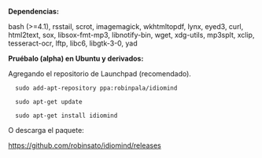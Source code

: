 
<b>Dependencias:</b>

bash (>=4.1), rsstail, scrot, imagemagick, wkhtmltopdf, lynx, eyed3, curl, html2text, sox, libsox-fmt-mp3, libnotify-bin, wget, xdg-utils, mp3splt, xclip, tesseract-ocr, lftp, libc6, libgtk-3-0, yad



<b>Pruébalo (alpha) en Ubuntu y derivados:</b>

Agregando el repositorio de Launchpad (recomendado).

      sudo add-apt-repository ppa:robinpala/idiomind
      
      sudo apt-get update
      
      sudo apt-get install idiomind
      

O descarga el paquete:

https://github.com/robinsato/idiomind/releases
